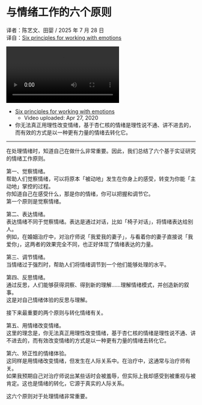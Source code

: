 # 与情绪工作的六个原则
译者：陈艺文、田婴 / 2025 年 7 月 28 日  
译自：[Six principles for working with emotions](https://youtube.com/watch?v=VfsVqk-ke_s)  

<div class="video-wrapper"><video src="https://files.catbox.moe/d2tkk7.mp4" controls playsinline></video></div>

- [Six principles for working with emotions](https://youtube.com/watch?v=VfsVqk-ke_s)
  - Video uploaded: Apr 27, 2020
- 你无法真正用理性改变情绪，基于杏仁核的情绪是理性说不通、讲不进去的，而有效的方式是以一种更有力量的情绪去转化它。

---

在处理情绪时，知道自己在做什么非常重要。因此，我们总结了六个基于实证研究的情绪工作原则。

第一、觉察情绪。  
帮助人们觉察情绪，可以将原本「被动地」发生在你身上的感受，转变为你能「主动地」掌控的过程。  
你知道自己在感受什么，那是你的情绪，你可以把握和调节它。  
第一个原则是觉察情绪。

第二、表达情绪。  
表达情绪不同于觉察情绪。表达是通过对话，比如「椅子对话」，将情绪表达给别人。  
例如，在婚姻治疗中，对治疗师说「我爱我的妻子」，与看着你的妻子直接说「我爱你」，这两者的效果完全不同，也正好体现了情绪表达的力量。

第三、调节情绪。  
当情绪过于强烈时，帮助人们将情绪调节到一个他们能够处理的水平。

第四、反思情绪。  
通过反思，人们能够获得洞察、得到新的理解……理解情绪模式，并创造新的叙事。  
这是对自己情绪体验的反思与理解。

接下来最重要的两个原则与转化情绪有关。

第五、用情绪改变情绪。  
这里的理念是，你无法真正用理性改变情绪，基于杏仁核的情绪是理性说不通、讲不进去的，而有效改变情绪的方式是以一种更有力量的情绪去转化它。

第六、矫正性的情绪体验。  
这同样是用情绪改变情绪，但发生在人际关系中。在治疗中，这通常与治疗师有关。  
如果我预期自己对治疗师说出某些话时会被羞辱，但实际上我却感受到被重视与被肯定。这也是情绪的转化，它源于真实的人际关系。

这六个原则对于处理情绪非常重要。
